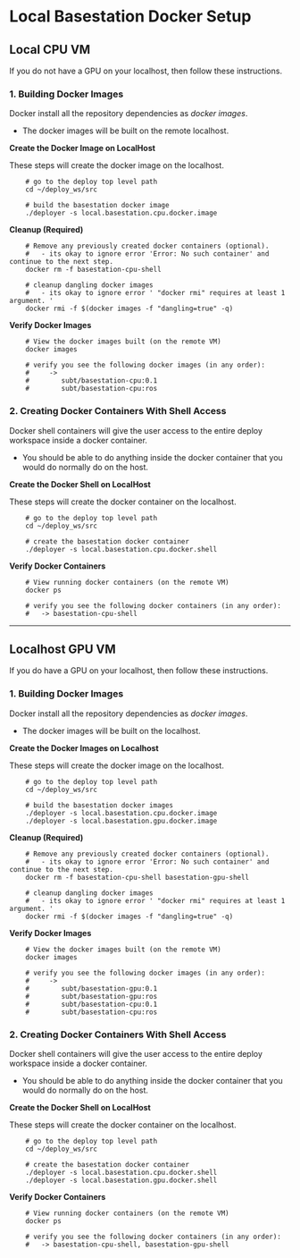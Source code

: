 # Local Basestation Docker Setup

## Local CPU VM

If you do not have a GPU on your localhost, then follow these instructions.

### 1. Building Docker Images

Docker install all the repository dependencies as *docker images*.

- The docker images will be built on the remote localhost.

**Create the Docker Image on LocalHost**

These steps will create the docker image on the localhost.

        # go to the deploy top level path
        cd ~/deploy_ws/src

        # build the basestation docker image
        ./deployer -s local.basestation.cpu.docker.image

**Cleanup (Required)**

        # Remove any previously created docker containers (optional).
        #   - its okay to ignore error 'Error: No such container' and continue to the next step.
        docker rm -f basestation-cpu-shell

        # cleanup dangling docker images
        #   - its okay to ignore error ' "docker rmi" requires at least 1 argument. '
        docker rmi -f $(docker images -f "dangling=true" -q)

**Verify Docker Images**

        # View the docker images built (on the remote VM)
        docker images

        # verify you see the following docker images (in any order):
        #     ->
        #        subt/basestation-cpu:0.1
        #        subt/basestation-cpu:ros


### 2. Creating Docker Containers With Shell Access

Docker shell containers will give the user access to the entire deploy workspace inside a docker container.

- You should be able to do anything inside the docker container that you would do normally do on the host.

**Create the Docker Shell on LocalHost**

These steps will create the docker container on the localhost.

        # go to the deploy top level path
        cd ~/deploy_ws/src

        # create the basestation docker container
        ./deployer -s local.basestation.cpu.docker.shell

**Verify Docker Containers**

        # View running docker containers (on the remote VM)
        docker ps

        # verify you see the following docker containers (in any order):
        #   -> basestation-cpu-shell

* * *

## Localhost GPU VM

If you do have a GPU on your localhost, then follow these instructions.

### 1. Building Docker Images

Docker install all the repository dependencies as *docker images*.

- The docker images will be built on the localhost.

**Create the Docker Images on Localhost**

These steps will create the docker image on the localhost.

        # go to the deploy top level path
        cd ~/deploy_ws/src

        # build the basestation docker images
        ./deployer -s local.basestation.cpu.docker.image
        ./deployer -s local.basestation.gpu.docker.image

**Cleanup (Required)**

        # Remove any previously created docker containers (optional).
        #   - its okay to ignore error 'Error: No such container' and continue to the next step.
        docker rm -f basestation-cpu-shell basestation-gpu-shell

        # cleanup dangling docker images
        #   - its okay to ignore error ' "docker rmi" requires at least 1 argument. '
        docker rmi -f $(docker images -f "dangling=true" -q)

**Verify Docker Images**

        # View the docker images built (on the remote VM)
        docker images

        # verify you see the following docker images (in any order):
        #     ->
        #        subt/basestation-gpu:0.1
        #        subt/basestation-gpu:ros
        #        subt/basestation-cpu:0.1
        #        subt/basestation-cpu:ros

### 2. Creating Docker Containers With Shell Access

Docker shell containers will give the user access to the entire deploy workspace inside a docker container.

- You should be able to do anything inside the docker container that you would do normally do on the host.

**Create the Docker Shell on LocalHost**

These steps will create the docker container on the localhost.

        # go to the deploy top level path
        cd ~/deploy_ws/src

        # create the basestation docker container
        ./deployer -s local.basestation.cpu.docker.shell
        ./deployer -s local.basestation.gpu.docker.shell

**Verify Docker Containers**

        # View running docker containers (on the remote VM)
        docker ps

        # verify you see the following docker containers (in any order):
        #   -> basestation-cpu-shell, basestation-gpu-shell
